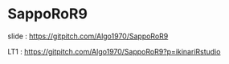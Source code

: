 # SappoRoR9

slide : https://gitpitch.com/Algo1970/SappoRoR9

LT1 : https://gitpitch.com/Algo1970/SappoRoR9?p=ikinariRstudio
